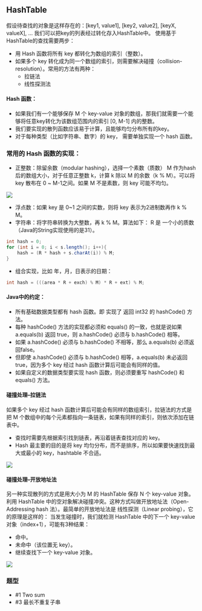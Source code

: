 ## HashTable

假设待查找的对象是这样存在的：[key1, value1], [key2, value2], [keyX, valueX], … 我们可以把key的列表经过转化存入HashTable中。 
使用基于HashTable的查找需要两步：

- 用 Hash 函数将所有 key 都转化为数组的索引（整数）。
- 如果多个 key 转化成为同一个数组的索引，则需要解决碰撞（collision-resolution）。常用的方法有两种： 
  - 拉链法
  - 线性探测法
  
#### Hash 函数：

- 如果我们有一个能够保存 M 个 key-value 对象的数组，那我们就需要一个能够将任意key转化为该数组范围内的索引 [0, M-1] 内的整数。
- 我们要实现的散列函数应该易于计算，且能够均匀分布所有的key。
- 对于每种类型（比如字符串、数字）的 key， 需要单独实现一个 hash 函数。

### 常用的 Hash 函数的实现：

- 正整数：除留余数（modular hashing），选择一个素数（质数） M 作为hash 后的数组大小，对于任意正整数 k，计算 k 除以 M 的余数（k % M）。可以将 key 散布在 0 ~ M-1之间。如果 M 不是素数，则 key 可能不均匀。 

![](https://algs4.cs.princeton.edu/34hash/images/modular-hashing.png)

- 浮点数：如果 key 是 0~1 之间的实数，则将 key 表示为2进制数再作 k % M。
- 字符串：将字符串转换为大整数，再 k % M。算法如下： R 是 一个小的质数（Java的String实现使用的是31）。
``` Java
int hash = 0;
for (int i = 0; i < s.length(); i++){
    hash = (R * hash + s.charAt(i)) % M;
}
```

- 组合实现，比如 年，月，日表示的日期：
``` Java
int hash = (((area * R + exch) % M) * R + ext) % M; 
```

#### Java中的约定：
- 所有基础数据类型都有 hash 函数。即 实现了 返回 int32 的 hashCode() 方法。
- 每种 hashCode() 方法的实现都必须和 equals() 的一致，也就是说如果 a.equals(b) 返回 true，则 a.hashCode() 必须与 b.hashCode() 相等。
- 如果 a.hashCode() 必须与 b.hashCode() 不相等，那么 a.equals(b) 必须返回false。
- 但即使 a.hashCode() 必须与 b.hashCode() 相等，a.equals(b) 未必返回 true，因为多个 key 经过 hash 函数计算后可能会有同样的值。
- 如果自定义的数据类型要实现 hash 函数，则必须要重写 hashCode() 和 equals() 方法。

#### 碰撞处理–拉链法
如果多个 key 经过 hash 函数计算后可能会有同样的数组索引，拉链法的方式是把 M 个数组中的每个元素都指向一条链表，如果有同样的索引，则依次添加在链表中。
- 查找时需要先根据索引找到链表，再沿着链表查找对应的 key。
- Hash 最主要的目的是将 key 均匀分布，而不是排序，所以如果要快速找到最大或最小的 key，hashtable 不合适。

![](https://algs4.cs.princeton.edu/34hash/images/separate-chaining.png)

#### 碰撞处理–开放地址法 
另一种实现散列的方式是用大小为 M 的 HashTable 保存 N 个 key-value 对象。 
利用 HashTable 中的空对象解决碰撞冲突。这种方式叫做开放地址法（Open-Addressing hash 法）。最简单的开放地址法是 线性探测（Linear probing），它的原理是这样的： 
当发生碰撞时，我们就检测 HashTable 中的下一个 key-value 对象（index+1），可能有3种结果：
- 命中。
- 未命中（该位置无 key）。
- 继续查找下一个 key-value 对象。

![](https://algs4.cs.princeton.edu/34hash/images/linear-probing.png)

### 题型
- #1 Two sum
- #3 最长不重复子串
